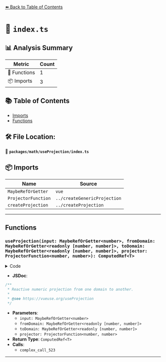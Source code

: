 [⬅️ Back to Table of Contents](../../../index.md)

# 📄 `index.ts`

## 📊 Analysis Summary

| Metric | Count |
|--------|-------|
| 🔧 Functions | 1 |
| 📦 Imports | 3 |

## 📚 Table of Contents

- [Imports](#imports)
- [Functions](#functions)

## 🛠️ File Location:
📂 **`packages/math/useProjection/index.ts`**

## 📦 Imports

| Name | Source |
|------|--------|
| `MaybeRefOrGetter` | `vue` |
| `ProjectorFunction` | `../createGenericProjection` |
| `createProjection` | `../createProjection` |


---

## Functions

### `useProjection(input: MaybeRefOrGetter<number>, fromDomain: MaybeRefOrGetter<readonly [number, number]>, toDomain: MaybeRefOrGetter<readonly [number, number]>, projector: ProjectorFunction<number, number>): ComputedRef<T>`

<details><summary>Code</summary>

```ts
export function useProjection(
  input: MaybeRefOrGetter<number>,
  fromDomain: MaybeRefOrGetter<readonly [number, number]>,
  toDomain: MaybeRefOrGetter<readonly [number, number]>,
  projector?: ProjectorFunction<number, number>,
) {
  return createProjection(fromDomain, toDomain, projector)(input)
}
```
</details>

- **JSDoc**:
```ts
/**
 * Reactive numeric projection from one domain to another.
 *
 * @see https://vueuse.org/useProjection
 */
```

- **Parameters**:
  - `input: MaybeRefOrGetter<number>`
  - `fromDomain: MaybeRefOrGetter<readonly [number, number]>`
  - `toDomain: MaybeRefOrGetter<readonly [number, number]>`
  - `projector: ProjectorFunction<number, number>`
- **Return Type**: `ComputedRef<T>`
- **Calls**:
  - `complex_call_523`

---